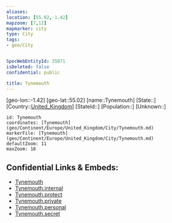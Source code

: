 ```yaml
---
aliases: 
location: [55.02,-1.42]
mapzoom: [7,12] 
mapmarker: city 
type: City
tags:
- geo/City


SpocWebEntityId: 35071
isDeleted: false
confidential: public

title: Tynemouth
---
```

[geo-lon::-1.42]
[geo-lat::55.02]
[name::Tynemouth]
[State::]
[Country::[United_Kingdom](geo/Continent/Europe/United_Kingdom.md)]
[StateId::]
[Population::]
[Unknown::]


```leaflet
id: Tynemouth
coordinates: [Tynemouth](geo/Continent/Europe/United_Kingdom/City/Tynemouth.md)
markerFile: [Tynemouth](geo/Continent/Europe/United_Kingdom/City/Tynemouth.md)
defaultZoom: 11 
maxZoom: 18
```


## Confidential Links & Embeds: 
- [Tynemouth](../../../../../../_public/geo/Continent/Europe/United_Kingdom/City/Tynemouth.md) 
- [Tynemouth.internal](../../../../../../_internal/geo/Continent/Europe/United_Kingdom/City/Tynemouth.internal.md) 
- [Tynemouth.protect](../../../../../../_protect/geo/Continent/Europe/United_Kingdom/City/Tynemouth.protect.md) 
- [Tynemouth.private](../../../../../../_private/geo/Continent/Europe/United_Kingdom/City/Tynemouth.private.md) 
- [Tynemouth.personal](../../../../../../_personal/geo/Continent/Europe/United_Kingdom/City/Tynemouth.personal.md) 
- [Tynemouth.secret](../../../../../../_secret/geo/Continent/Europe/United_Kingdom/City/Tynemouth.secret.md) 
